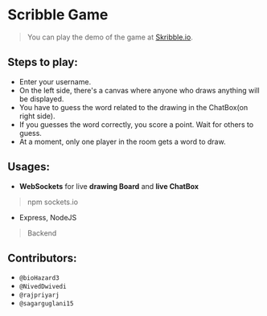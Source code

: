 # Scribble Game
> You can play the demo of the game at [Skribble.io](https://skribbl.io/).

## Steps to play:
- Enter your username.
- On the left side, there's a canvas where anyone who draws anything will be displayed.
- You have to guess the word related to the drawing in the ChatBox(on right side).
- If you guesses the word correctly, you score a point. Wait for others to guess.
- At a moment, only one player in the room gets a word to draw.

## Usages:
- **WebSockets** for live **drawing Board** and **live ChatBox**
> npm sockets.io
- Express, NodeJS
> Backend

## Contributors:
-  `@bioHazard3`
-  `@NivedDwivedi`
-  `@rajpriyarj`
-  `@sagarguglani15`

